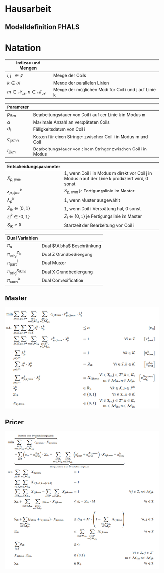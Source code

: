 # Hausarbeit
## Modelldefinition PHALS
# Natation

|Indizes und Mengen          |                                                                                  |
| --------------------------------------------------- | ------------------------------------------------------- |
|$i,j \ \ \in \mathcal{I}$                            | Menge der Coils                                         |       
|$k \in \mathcal{K}$  				      | Menge der parallelen Linien                             |
|$m \in \mathcal{M_{ik}},~n \in \mathcal{M_{jk}}$    | Menge der möglichen Modi für Coil i und j auf Linie k   |


|Parameter                                            |                                                         |
| --------------------------------------------------- | ------------------------------------------------------- |
|$p_{ikm}$                                            | Bearbeitungsdauer von Coil i auf der Linie k in Modus m |
|$\alpha$                                             | Maximale Anzahl an verspäteten Coils                    |
|$d_i$                                                | Fälligkeitsdatum von Coil i                             |
|$c_{ijkmn}$                                          | Kosten für einen Stringer zwischen Coil i in Modus m und Coil |
|$t_{ijkm}$                                          |Bearbeitungsdauer von einem Stringer zwischen Coil i in Modus |

|Entscheidungsparameter                               |                                                         |
| --------------------------------------------------- | ------------------------------------------------------- |
| $X_{p,ijmn}$                            	      |  1, wenn Coil i in Modus m direkt vor Coil j in Modus n auf der Linie k produziert wird, 0 sonst |
| $x^k_{p,ijmn}$                            	      |  $X_{p,ijmn}$ je Fertigungslinie im Master             |
| $\lambda^k_p$                                       | 1, wenn Muster ausgewählt				|
| $Z_{ik} \in \{0,1\}$                                 | 1, wenn Coil i Verspätung hat, 0 sonst                  |
| $z^k_{i} \in \{0,1\}$                               |  $Z_{i} \in \{0,1\}$  je Fertigungslinie im Master                                                 |                                
| $S_{ik} \geq 0$                                        | Startzeit der Bearbeitung von Coil i                    |

|Dual Variablen                             |                                                         |
| --------------------------------------------------- | ------------------------------------------------------- |
|$\pi_{\alpha}$                                 | Dual $\Alpha$ Beschränkung                                                   |
|$\pi^{Z_{ik}}_\text{orig}$                                 | Dual Z Grundbediengung                                                 |
|$\pi^{i}_\text{part}$                                 |  Dual  Muster                                                |
|$\pi^{X_{ijkmn}}_\text{orig}$                                 | Dual X Grundbediengung                                                   |
|$\pi^{k}_\text{conv}$                                 |  Dual Convexification                                                  |
## Master
![alt text](./pictures/master1.png)

## Pricer
![alt text](./pictures/pricer1.png)
